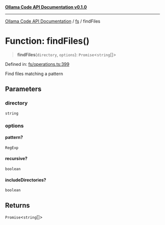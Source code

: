 [**Ollama Code API Documentation v0.1.0**](../../README.md)

***

[Ollama Code API Documentation](../../modules.md) / [fs](../README.md) / findFiles

# Function: findFiles()

> **findFiles**(`directory`, `options`): `Promise`\<`string`[]\>

Defined in: [fs/operations.ts:399](https://github.com/erichchampion/ollama-code/blob/7cb16a799388255e370257cbe049454367b41fec/ollama-code/src/fs/operations.ts#L399)

Find files matching a pattern

## Parameters

### directory

`string`

### options

#### pattern?

`RegExp`

#### recursive?

`boolean`

#### includeDirectories?

`boolean`

## Returns

`Promise`\<`string`[]\>
